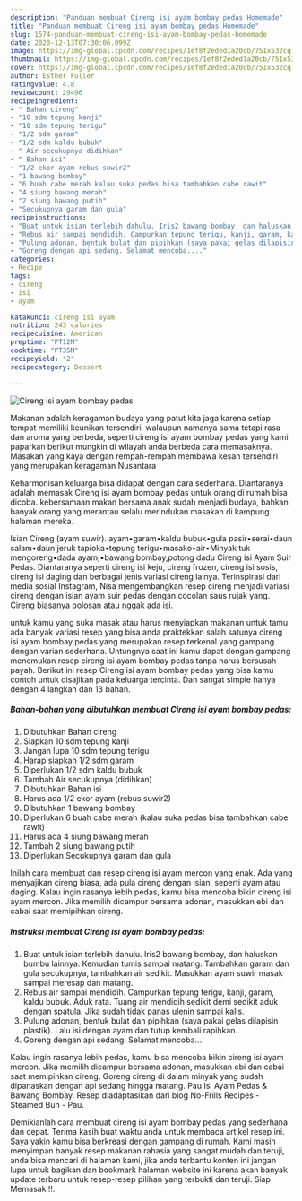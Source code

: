 ```yaml
---
description: "Panduan membuat Cireng isi ayam bombay pedas Homemade"
title: "Panduan membuat Cireng isi ayam bombay pedas Homemade"
slug: 1574-panduan-membuat-cireng-isi-ayam-bombay-pedas-homemade
date: 2020-12-13T07:30:06.099Z
image: https://img-global.cpcdn.com/recipes/1ef8f2eded1a20cb/751x532cq70/cireng-isi-ayam-bombay-pedas-foto-resep-utama.jpg
thumbnail: https://img-global.cpcdn.com/recipes/1ef8f2eded1a20cb/751x532cq70/cireng-isi-ayam-bombay-pedas-foto-resep-utama.jpg
cover: https://img-global.cpcdn.com/recipes/1ef8f2eded1a20cb/751x532cq70/cireng-isi-ayam-bombay-pedas-foto-resep-utama.jpg
author: Esther Fuller
ratingvalue: 4.8
reviewcount: 29496
recipeingredient:
- " Bahan cireng"
- "10 sdm tepung kanji"
- "10 sdm tepung terigu"
- "1/2 sdm garam"
- "1/2 sdm kaldu bubuk"
- " Air secukupnya didihkan"
- " Bahan isi"
- "1/2 ekor ayam rebus suwir2"
- "1 bawang bombay"
- "6 buah cabe merah kalau suka pedas bisa tambahkan cabe rawit"
- "4 siung bawang merah"
- "2 siung bawang putih"
- "Secukupnya garam dan gula"
recipeinstructions:
- "Buat untuk isian terlebih dahulu. Iris2 bawang bombay, dan haluskan bumbu lainnya. Kemudian tumis sampai matang. Tambahkan garam dan gula secukupnya, tambahkan air sedikit. Masukkan ayam suwir masak sampai meresap dan matang."
- "Rebus air sampai mendidih. Campurkan tepung terigu, kanji, garam, kaldu bubuk. Aduk rata. Tuang air mendidih sedikit demi sedikit aduk dengan spatula. Jika sudah tidak panas ulenin sampai kalis."
- "Pulung adonan, bentuk bulat dan pipihkan (saya pakai gelas dilapisin plastik). Lalu isi dengan ayam dan tutup kembali rapihkan."
- "Goreng dengan api sedang. Selamat mencoba...."
categories:
- Recipe
tags:
- cireng
- isi
- ayam

katakunci: cireng isi ayam 
nutrition: 243 calories
recipecuisine: American
preptime: "PT12M"
cooktime: "PT35M"
recipeyield: "2"
recipecategory: Dessert

---
```



![Cireng isi ayam bombay pedas](https://img-global.cpcdn.com/recipes/1ef8f2eded1a20cb/751x532cq70/cireng-isi-ayam-bombay-pedas-foto-resep-utama.jpg)

Makanan adalah keragaman budaya yang patut kita jaga karena setiap tempat memiliki keunikan tersendiri, walaupun namanya sama tetapi rasa dan aroma yang berbeda, seperti cireng isi ayam bombay pedas yang kami paparkan berikut mungkin di wilayah anda berbeda cara memasaknya. Masakan yang kaya dengan rempah-rempah membawa kesan tersendiri yang merupakan keragaman Nusantara

Keharmonisan keluarga bisa didapat dengan cara sederhana. Diantaranya adalah memasak Cireng isi ayam bombay pedas untuk orang di rumah bisa dicoba. kebersamaan makan bersama anak sudah menjadi budaya, bahkan banyak orang yang merantau selalu merindukan masakan di kampung halaman mereka.

Isian Cireng (ayam suwir). ayam•garam•kaldu bubuk•gula pasir•serai•daun salam•daun jeruk tapioka•tepung terigu•masako•air•Minyak tuk mengoreng•dada ayam,•bawang bombay,potong dadu Cireng isi Ayam Suir Pedas. Diantaranya seperti cireng isi keju, cireng frozen, cireng isi sosis, cireng isi daging dan berbagai jenis variasi cireng lainya. Terinspirasi dari media sosial Instagram, Nisa mengembangkan resep cireng menjadi variasi cireng dengan isian ayam suir pedas dengan cocolan saus rujak yang. Cireng biasanya polosan atau nggak ada isi.

untuk kamu yang suka masak atau harus menyiapkan makanan untuk tamu ada banyak variasi resep yang bisa anda praktekkan salah satunya cireng isi ayam bombay pedas yang merupakan resep terkenal yang gampang dengan varian sederhana. Untungnya saat ini kamu dapat dengan gampang menemukan resep cireng isi ayam bombay pedas tanpa harus bersusah payah.
Berikut ini resep Cireng isi ayam bombay pedas yang bisa kamu contoh untuk disajikan pada keluarga tercinta. Dan sangat simple hanya dengan 4 langkah dan 13 bahan.


<!--inarticleads1-->

##### Bahan-bahan yang dibutuhkan membuat Cireng isi ayam bombay pedas:

1. Dibutuhkan  Bahan cireng
1. Siapkan 10 sdm tepung kanji
1. Jangan lupa 10 sdm tepung terigu
1. Harap siapkan 1/2 sdm garam
1. Diperlukan 1/2 sdm kaldu bubuk
1. Tambah  Air secukupnya (didihkan)
1. Dibutuhkan  Bahan isi
1. Harus ada 1/2 ekor ayam (rebus suwir2)
1. Dibutuhkan 1 bawang bombay
1. Diperlukan 6 buah cabe merah (kalau suka pedas bisa tambahkan cabe rawit)
1. Harus ada 4 siung bawang merah
1. Tambah 2 siung bawang putih
1. Diperlukan Secukupnya garam dan gula


Inilah cara membuat dan resep cireng isi ayam mercon yang enak. Ada yang menyajikan cireng biasa, ada pula cireng dengan isian, seperti ayam atau daging. Kalau ingin rasanya lebih pedas, kamu bisa mencoba bikin cireng isi ayam mercon. Jika memilih dicampur bersama adonan, masukkan ebi dan cabai saat memipihkan cireng. 

<!--inarticleads2-->

##### Instruksi membuat  Cireng isi ayam bombay pedas:

1. Buat untuk isian terlebih dahulu. Iris2 bawang bombay, dan haluskan bumbu lainnya. Kemudian tumis sampai matang. Tambahkan garam dan gula secukupnya, tambahkan air sedikit. Masukkan ayam suwir masak sampai meresap dan matang.
1. Rebus air sampai mendidih. Campurkan tepung terigu, kanji, garam, kaldu bubuk. Aduk rata. Tuang air mendidih sedikit demi sedikit aduk dengan spatula. Jika sudah tidak panas ulenin sampai kalis.
1. Pulung adonan, bentuk bulat dan pipihkan (saya pakai gelas dilapisin plastik). Lalu isi dengan ayam dan tutup kembali rapihkan.
1. Goreng dengan api sedang. Selamat mencoba....


Kalau ingin rasanya lebih pedas, kamu bisa mencoba bikin cireng isi ayam mercon. Jika memilih dicampur bersama adonan, masukkan ebi dan cabai saat memipihkan cireng. Goreng cireng di dalam minyak yang sudah dipanaskan dengan api sedang hingga matang. Pau Isi Ayam Pedas &amp; Bawang Bombay. Resep diadaptasikan dari blog No-Frills Recipes - Steamed Bun - Pau. 

Demikianlah cara membuat cireng isi ayam bombay pedas yang sederhana dan cepat. Terima kasih buat waktu anda untuk membaca artikel resep ini. Saya yakin kamu bisa berkreasi dengan gampang di rumah. Kami masih menyimpan banyak resep makanan rahasia yang sangat mudah dan teruji, anda bisa mencari di halaman kami, jika anda terbantu konten ini jangan lupa untuk bagikan dan bookmark halaman website ini karena akan banyak update terbaru untuk resep-resep pilihan yang terbukti dan teruji. Siap Memasak !!. 
